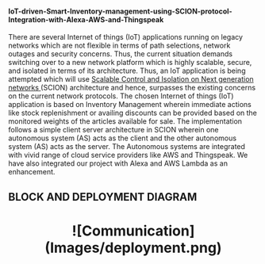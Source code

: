 #### IoT-driven-Smart-Inventory-management-using-SCION-protocol-Integration-with-Alexa-AWS-and-Thingspeak

There are several Internet of things (IoT) applications running on legacy networks which are not flexible in terms of path selections, network outages and security concerns. Thus, the current situation demands switching over to a new network platform which is highly scalable, secure, and isolated in terms of its architecture. Thus, an IoT application is being attempted which will use <a href="https://www.scion-architecture.net">Scalable Control and Isolation on Next generation networks </a> (SCION) architecture and hence, surpasses the existing concerns on the current network protocols. The chosen Internet of things (IoT) application is based on Inventory Management wherein immediate actions like stock replenishment or availing discounts can be provided based on the monitored weights of the articles available for sale. The implementation follows a simple client server architecture in SCION wherein one autonomous system (AS) acts as the client and the other autonomous system (AS) acts as the server. The Autonomous systems are integrated with vivid range of cloud service providers like AWS and Thingspeak. We have also integrated our project with Alexa and AWS Lambda as an enhancement.

## BLOCK AND DEPLOYMENT DIAGRAM

<h1 align="center">
![Communication](Images/deployment.png)
</h1>
